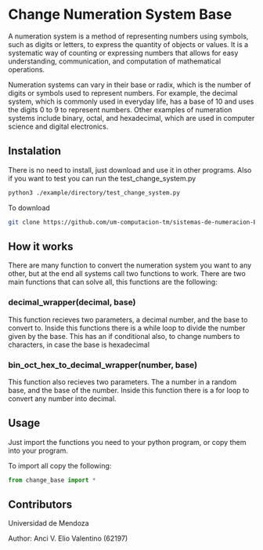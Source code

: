# Change Numeration System Base
A numeration system is a method of representing numbers using symbols, such as digits or letters, to express the quantity of objects or values. It is a systematic way of counting or expressing numbers that allows for easy understanding, communication, and computation of mathematical operations.

Numeration systems can vary in their base or radix, which is the number of digits or symbols used to represent numbers. For example, the decimal system, which is commonly used in everyday life, has a base of 10 and uses the digits 0 to 9 to represent numbers. Other examples of numeration systems include binary, octal, and hexadecimal, which are used in computer science and digital electronics.

## Instalation

There is no need to install, just download and use it in other programs. 
Also if you want to test you can run the test_change_system.py

```bash
python3 ./example/directory/test_change_system.py
```

To download

```bash
git clone https://github.com/um-computacion-tm/sistemas-de-numeracion-EVAnci
```

## How it works

There are many function to convert the numeration system you want to any other, but at the end all systems call two functions to work.
There are two main functions that can solve all, this functions are the following:

### decimal_wrapper(decimal, base)
This function recieves two parameters, a decimal number, and the base to convert to. Inside this functions there is a while loop to divide the number given by the base. This has an if conditional also, to change numbers to characters, in case the base is hexadecimal

### bin_oct_hex_to_decimal_wrapper(number, base)
This function also recieves two parameters. The a number in a random base, and the base of the number. Inside this function there is a for loop to convert any number into decimal.

## Usage

Just import the functions you need to your python program, or copy them into your program.

To import all copy the following:

```python
from change_base import *
```

## Contributors

Universidad de Mendoza

Author: Anci V. Elio Valentino (62197)
